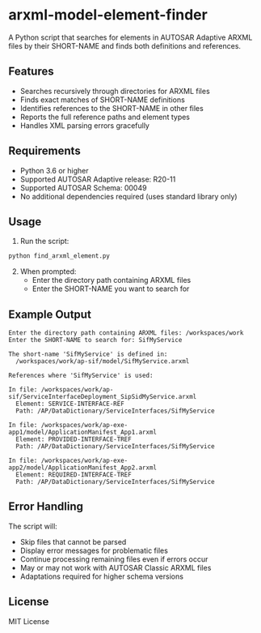 # arxml-model-element-finder

A Python script that searches for elements in AUTOSAR Adaptive ARXML files by their SHORT-NAME and finds both definitions and references.

## Features

- Searches recursively through directories for ARXML files
- Finds exact matches of SHORT-NAME definitions
- Identifies references to the SHORT-NAME in other files
- Reports the full reference paths and element types
- Handles XML parsing errors gracefully

## Requirements

- Python 3.6 or higher
- Supported AUTOSAR Adaptive release: R20-11
- Supported AUTOSAR Schema: 00049
- No additional dependencies required (uses standard library only)

## Usage

1. Run the script:
```bash
python find_arxml_element.py
```

2. When prompted:
   - Enter the directory path containing ARXML files
   - Enter the SHORT-NAME you want to search for

## Example Output

```
Enter the directory path containing ARXML files: /workspaces/work
Enter the SHORT-NAME to search for: SifMyService

The short-name 'SifMyService' is defined in:
  /workspaces/work/ap-sif/model/SifMyService.arxml

References where 'SifMyService' is used:

In file: /workspaces/work/ap-sif/ServiceInterfaceDeployment_SipSidMyService.arxml
  Element: SERVICE-INTERFACE-REF
  Path: /AP/DataDictionary/ServiceInterfaces/SifMyService

In file: /workspaces/work/ap-exe-app1/model/ApplicationManifest_App1.arxml
  Element: PROVIDED-INTERFACE-TREF
  Path: /AP/DataDictionary/ServiceInterfaces/SifMyService

In file: /workspaces/work/ap-exe-app2/model/ApplicationManifest_App2.arxml
  Element: REQUIRED-INTERFACE-TREF
  Path: /AP/DataDictionary/ServiceInterfaces/SifMyService
```

## Error Handling

The script will:
- Skip files that cannot be parsed
- Display error messages for problematic files
- Continue processing remaining files even if errors occur
- May or may not work with AUTOSAR Classic ARXML files
- Adaptations required for higher schema versions

## License

MIT License
